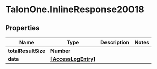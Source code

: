 # TalonOne.InlineResponse20018

## Properties

Name | Type | Description | Notes
------------ | ------------- | ------------- | -------------
**totalResultSize** | **Number** |  | 
**data** | [**[AccessLogEntry]**](AccessLogEntry.md) |  | 


